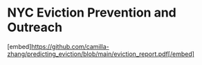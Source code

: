 # NYC Eviction Prevention and Outreach

[embed]https://github.com/camilla-zhang/predicting_eviction/blob/main/eviction_report.pdf[/embed]

